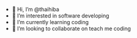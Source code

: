 - 👋 Hi, I’m @thaihiba
- 👀 I’m interested in software developing
- 🌱 I’m currently learning coding
- 💞️ I’m looking to collaborate on teach me coding

<!---
thaihiba/thaihiba is a ✨ special ✨ repository because its `README.md` (this file) appears on your GitHub profile.
You can click the Preview link to take a look at your changes.
--->
